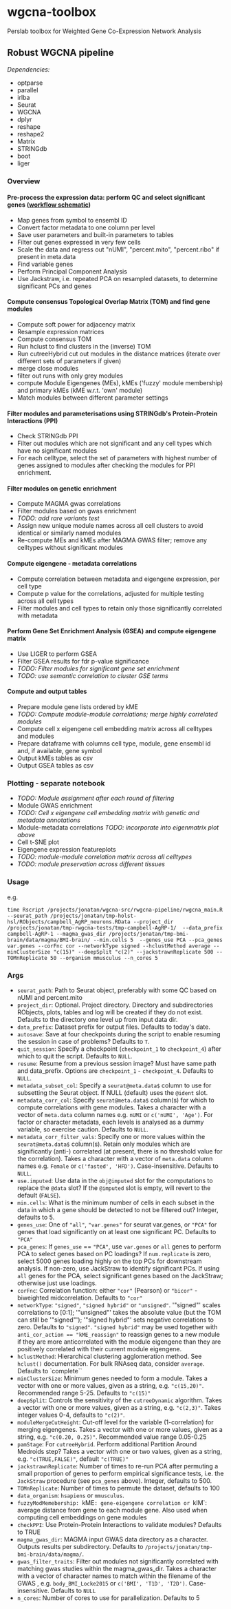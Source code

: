 # wgcna-toolbox

Perslab toolbox for Weighted Gene Co-Expression Network Analysis

## Robust WGCNA pipeline

*Dependencies:*
* optparse
* parallel
* irlba
* Seurat
* WGCNA
* dplyr
* reshape
* reshape2
* Matrix
* STRINGdb
* boot
* liger


### Overview

#### Pre-process the expression data: perform QC and select significant genes ([workflow schematic](https://drive.google.com/file/d/1fntPIANPdC5ix1zKf1-mmcSRvIFQ24aB/view?usp=sharing)) 

* Map genes from symbol to ensembl ID
* Convert factor metadata to one column per level
* Save user parameters and built-in parameters to tables
* Filter out genes expressed in very few cells
* Scale the data and regress out "nUMI", "percent.mito", "percent.ribo" if present in meta.data
* Find variable genes
* Perform Principal Component Analysis
* Use Jackstraw, i.e. repeated PCA on resampled datasets, to determine significant PCs and genes

#### Compute consensus Topological Overlap Matrix (TOM) and find gene modules

* Compute soft power for adjacency matrix
* Resample expression matrices 
* Compute consensus TOM
* Run hclust to find clusters in the (inverse) TOM 
* Run cutreeHybrid cut out modules in the distance matrices (iterate over different sets of parameters if given)
* merge close modules
* filter out runs with only grey modules
* compute Module Eigengenes (MEs), kMEs ('fuzzy' module membership) and primary kMEs (kME w.r.t. 'own' module)
* Match modules between different parameter settings

#### Filter modules and parameterisations using STRINGdb's Protein-Protein Interactions (PPI)
* Check STRINGdb PPI
* Filter out modules which are not significant and any cell types which have no significant modules
* For each celltype, select the set of parameters with highest number of genes assigned to modules after checking the modules for PPI enrichment.

#### Filter modules on genetic enrichment
* Compute MAGMA gwas correlations
* Filter modules based on gwas enrichment
* _TODO: add rare variants test_
* Assign new unique module names across all cell clusters to avoid identical or similarly named modules
* Re-compute MEs and kMEs after MAGMA GWAS filter; remove any celltypes without significant modules

#### Compute eigengene - metadata correlations
* Compute correlation between metadata and eigengene expression, per cell type
* Compute p value for the correlations, adjusted for multiple testing across all cell types
* Filter modules and cell types to retain only those significantly correlated with metadata

#### Perform Gene Set Enrichment Analysis (GSEA) and compute eigengene matrix
* Use LIGER to perform GSEA
* Filter GSEA results for fdr p-value significance
* _TODO: Filter modules for significant gene set enrichment_
* _TODO: use semantic correlation to cluster GSE terms_

#### Compute and output tables
* Prepare module gene lists ordered by kME
* _TODO: Compute module-module correlations; merge highly correlated modules_
* Compute cell x eigengene cell embedding matrix across all celltypes and modules
* Prepare dataframe with columns cell type, module, gene ensembl id and, if available, gene symbol 
* Output kMEs tables as csv
* Output GSEA tables as csv

### Plotting - separate notebook
* _TODO: Module assignment after each round of filtering_
* Module GWAS enrichment 
* _TODO: Cell x eigengene cell embedding matrix with genetic and metadata annotations_
* Module-metadata correlations _TODO: incorporate into eigenmatrix plot above_
* Cell t-SNE plot
* Eigengene expression featureplots
* _TODO: module-module correlation matrix across all celltypes_
* _TODO: module preservation across different tissues_

### Usage

e.g.

`time Rscript /projects/jonatan/wgcna-src/rwgcna-pipeline/rwgcna_main.R --seurat_path /projects/jonatan/tmp-holst-hsl/RObjects/campbell_AgRP_neurons.RData --project_dir /projects/jonatan/tmp-rwgcna-tests/tmp-campbell-AgRP-1/  --data_prefix campbell-AgRP-1 --magma_gwas_dir /projects/jonatan/tmp-bmi-brain/data/magma/BMI-brain/ --min.cells 5  --genes_use PCA --pca_genes var.genes --corFnc cor --networkType signed --hclustMethod average --minClusterSize "c(15)" --deepSplit "c(2)" --jackstrawnReplicate 500 --TOMnReplicate 50 --organism mmusculus --n_cores 5`

### Args

* `seurat_path`: Path to Seurat object, preferably with some QC based on nUMI and percent.mito
* `project_dir`: Optional. Project directory. Directory and subdirectories RObjects, plots, tables and log will be created if they do not exist. Defaults to the directory one level up from input data dir.
* `data_prefix`: Dataset prefix for output files. Defaults to today's date.
* `autosave`: Save at four checkpoints during the script to enable resuming the session in case of problems? Defaults to `T`.
* `quit_session`: Specify a checkpoint (`checkpoint_1` to `checkpoint_4`) after which to quit the script. Defaults to `NULL`.
* `resume`: Resume from a previous session image? Must have same path and data_prefix. Options are `checkpoint_1` - `checkpoint_4`. Defaults to `NULL`.
* `metadata_subset_col`: Specify a `seurat@meta.data$` column to use for subsetting the Seurat object. If NULL (default) uses the `@ident` slot. 
* `metadata_corr_col`: Specify `seurat@meta.data$` column(s) for which to compute correlations with gene modules. Takes a character with a vector of `meta.data` column names e.g. `nUMI` or `c('nUMI', 'Age')`. For factor or character metadata, each levels is analysed as a dummy variable, so exercise caution. Defaults to `NULL`.
* `metadata_corr_filter_vals`: Specify one or more values within the `seurat@meta.data$` column(s). Retain only modules which are significantly (anti-) correlated (at present, there is no threshold value for the correlation). Takes a character with a vector of `meta.data` column names e.g. `Female` or `c('fasted', 'HFD')`. Case-insensitive. Defaults to `NULL`.
* `use.imputed`: Use data in the `obj@imputed` slot for the computations to replace the `@data` slot? If the `@imputed` slot is empty, will revert to the default (`FALSE`).
* `min.cells`: What is the minimum number of cells in each subset in the data in which a gene should be detected to not be filtered out? Integer, defaults to 5. 
* `genes_use`: One of `"all"`, `"var.genes"` for seurat var.genes, or `"PCA"` for genes that load significantly on at least one significant PC. Defaults to `"PCA"`
* `pca_genes`: If `genes_use` == `"PCA"`, use `var.genes` or `all` genes to perform PCA to select genes based on PC loadings? If `num.replicate` is zero, select 5000 genes loading highly on the top PCs for downstream analysis. If non-zero, use JackStraw to identify significant PCs. If using `all` genes for the PCA, select significant genes based on the JackStraw; otherwise just use loadings.
* `corFnc`: Correlation function: either `"cor"` (Pearson) or `"bicor"` - biweighted midcorrelation. Defaults to `"cor"`
* `networkType`: `"signed"`, `"signed hybrid"` or `"unsigned"`. '"signed"' scales correlations to [0:1]; '"unsigned"' takes the absolute value (but the TOM can still be '"signed"'); '"signed hybrid"' sets negative correlations to zero. Defaults to `"signed"`. `"signed hybrid"` may be used together with `anti_cor_action == "kME_reassign"` to reassign genes to a new module if they are more anticorrelated with the module eigengene than they are positively correlated with their current module eigengene.
* `hclustMethod`: Hierarchical clustering agglomeration method. See `hclust()` documentation. For bulk RNAseq data, consider `average`. Defaults to `complete``
* `minClusterSize`: Minimum genes needed to form a module. Takes a vector with one or more values, given as a string, e.g. `"c(15,20)"`. Recommended range 5-25. Defaults to `"c(15)"`
* `deepSplit`: Controls the sensitivity of the `cutreeDynamic` algorithm. Takes a vector with one or more values, given as a string, e.g. `"c(2,3)"`. Takes integer values 0-4, defaults to `"c(2)"`. 
* `moduleMergeCutHeight`: Cut-off level for the variable (1-correlation) for merging eigengenes. Takes a vector with one or more values, given as a string, e.g. `"c(0.20, 0.25)"`. Recommended value range 0.05-0.25
* `pamStage`: For `cutreeHybrid`. Perform additional Partition Around Medroids step? Takes a vector with one or two values, given as a string, e.g. `"c(TRUE,FALSE)"`, default `"c(TRUE)"`
* `jackstrawnReplicate`: Number of times to re-run PCA after permuting a small proportion of genes to perform empirical significance tests, i.e. the `JackStraw` procedure (see `pca_genes` above). Integer, defaults to 500. 
* `TOMnReplicate`: Number of times to permute the dataset, defaults to 100
* `data_organism`: `hsapiens` or `mmusculus`. 
* `fuzzyModMemebership: `kME`: gene-eigengene correlation or `kIM`: average distance from gene to each module gene. Also used when computing cell embeddings on gene modules
* `checkPPI`: Use Protein-Protein Interactions to validate modules? Defaults to TRUE
* `magma_gwas_dir`: MAGMA input GWAS data directory as a character. Outputs results per subdirectory. Defaults to `/projects/jonatan/tmp-bmi-brain/data/magma/`.
* `gwas_filter_traits`: Filter out modules not significantly correlated with matching gwas studies within the magma_gwas_dir. Takes a character with a vector of character names to match within the filename of the GWAS , e.g. `body_BMI_Locke2015` or `c('BMI', 'T1D', 'T2D')`. Case-insensitive. Defaults to `NULL`
* `n_cores`: Number of cores to use for parallelization. Defaults to 5
